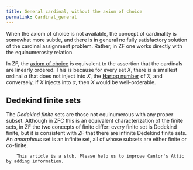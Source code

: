 ```yaml
---
title: General cardinal, without the axiom of choice
permalink: Cardinal_general
---
```












  

When the axiom of choice is not available, the concept of cardinality is
somewhat more subtle, and there is in general no fully satisfactory
solution of the cardinal assignment problem. Rather, in ZF one works
directly with the equinumerosity relation.

In ZF, the [axiom of
choice](Axiom_of_choice "Axiom of choice")
is equivalent to the assertion that the cardinals are linearly ordered.
This is because for every set $X$, there is a smallest ordinal $α$
that does not inject into $X$, the [Hartog
number](Hartog_number "Hartog number")
of $X$, and conversely, if $X$ injects into $α$, then $X$ would be
well-orderable.

## Dedekind finite sets

The *Dedekind finite* sets are those not equinumerous with any proper
subset. Although in ZFC this is an equivalent characterization of the
finite sets, in ZF the two concepts of finite differ: every finite set
is Dedekind finite, but it is consistent with ZF that there are infinite
Dedekind finite sets. An *amorphous* set is an infinite set, all of
whose subsets are either finite or co-finite.

  

  

        This article is a stub. Please help us to improve Cantor's Attic by adding information.


